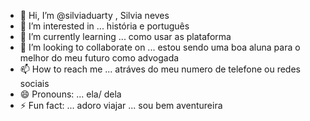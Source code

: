 - 👋 Hi, I’m @silviaduarty , Silvia neves
- 👀 I’m interested in ... história e português
- 🌱 I’m currently learning ...  como usar as plataforma 
- 💞️ I’m looking to collaborate on ... estou sendo uma boa aluna para o melhor do meu futuro como advogada 
- 📫 How to reach me ... atráves do meu numero de telefone ou redes sociais 
- 😄 Pronouns: ... ela/ dela
- ⚡ Fun fact: ...  adoro viajar ... sou bem aventureira 
 
<!---
silviaduarty/silviaduarty is a ✨ special ✨ repository because its `README.md` (this file) appears on your GitHub profile.
You can click the Preview link to take a look at your changes.
--->
